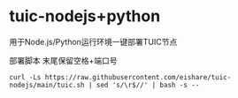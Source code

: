 # tuic-nodejs+python
用于Node.js/Python运行环境一键部署TUIC节点

部署脚本
末尾保留空格+端口号
```
curl -Ls https://raw.githubusercontent.com/eishare/tuic-nodejs/main/tuic.sh | sed 's/\r$//' | bash -s -- 
```
